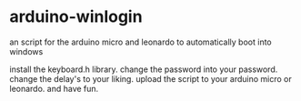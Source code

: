# arduino-winlogin
an script for the arduino micro and leonardo to automatically boot into windows

install the keyboard.h library.
change the password into your password.
change the delay's to your liking.
upload the script to your arduino micro or leonardo.
and have fun.
